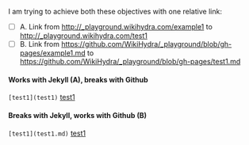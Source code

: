 ---
---

I am trying to achieve both these objectives with one relative link:
- [ ] A. Link from <http://_playground.wikihydra.com/example1> to <http://_playground.wikihydra.com/test1>  
- [ ] B. Link from <https://github.com/WikiHydra/_playground/blob/gh-pages/example1.md> to <https://github.com/WikiHydra/_playground/blob/gh-pages/test1.md>

#### Works with Jekyll (A), breaks with Github 
`[test1](test1)`
[test1](test1)

#### Breaks with Jekyll, works with Github (B)
`[test1](test1.md)`
[test1](test1.md)




